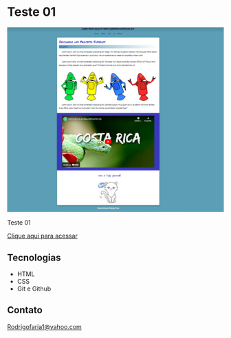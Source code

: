 # Teste 01 

![preview](./imagens/capa.png)

Teste 01

[Clique aqui para acessar](https://rodrigo-fn.github.io/teste01/)

## Tecnologias

- HTML
- CSS
- Git e Github

## Contato

Rodrigofaria1@yahoo.com
